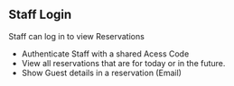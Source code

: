 ## Staff Login

Staff can log in to view Reservations

- Authenticate Staff with a shared Acess Code
- View all reservations that are for today or in the future.
- Show Guest details in a reservation (Email)
